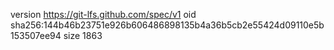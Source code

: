 version https://git-lfs.github.com/spec/v1
oid sha256:144b46b23751e926b606486898135b4a36b5cb2e55424d09110e5b153507ee94
size 1863
